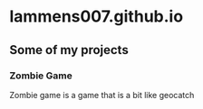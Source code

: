 # lammens007.github.io
## Some of my projects
### Zombie Game
Zombie game is a game that is a bit like geocatch
